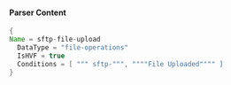 #### Parser Content
```Java
{
Name = sftp-file-upload
  DataType = "file-operations"
  IsHVF = true
  Conditions = [ """ sftp-""", """"File Uploaded"""" ]
}
```